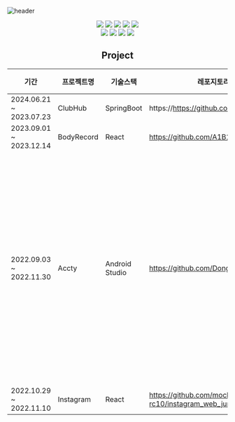 ![header](https://capsule-render.vercel.app/api?type=waving&text=DongJoon&fontColor=46FFFF)
<div align="center">
  

<img src="https://img.shields.io/badge/JAVA-007396?style=for-the-badge&logo=Java&logoColor=white">
<img src="https://img.shields.io/badge/SpringBoot-6DB33F?style=for-the-badge&logo=springboot&logoColor=white">
<img src="https://img.shields.io/badge/github-181717?style=for-the-badge&logo=github&logoColor=white">
<img src="https://img.shields.io/badge/JAVASCRIPT-F7DF1E?style=for-the-badge&logo=javascript&logoColor=white"/>
<img src="https://img.shields.io/badge/REACT-61DAFB?style=for-the-badge&logo=react&logoColor=white"/><br>
<img src="https://img.shields.io/badge/HTML-E34F26?style=for-the-badge&logo=html5&logoColor=white"/>
<img src="https://img.shields.io/badge/CSS-1572B6?style=for-the-badge&logo=css3&logoColor=white"/>
<img src="https://img.shields.io/badge/Figma-F24E1E?style=for-the-badge&logo=figma&logoColor=white">
<img src="https://img.shields.io/badge/Android-3DDC84?style=for-the-badge&logo=android&logoColor=white">

  
<h2>Project</h2>
  
|기간|프로젝트명|기술스택|레포지토리|비고|
|------|---|---|---|---|
|2024.06.21 ~ 2023.07.23|ClubHub|SpringBoot|https://https://github.com/KDT-Club|
|2023.09.01 ~ 2023.12.14|BodyRecord|React|https://github.com/A1B1O3|
|2022.09.03 ~ 2022.11.30|Accty|Android Studio|https://github.com/Dongjoonseo/Accty|삼육대학교 교내 캡스톤디자인경진대회 우수상 수상|
|2022.10.29 ~ 2022.11.10|Instagram|React|https://github.com/mock-rc10/instagram_web_jun|
  
</div>
